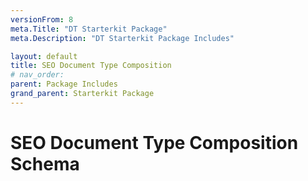 ```yaml
---
versionFrom: 8
meta.Title: "DT Starterkit Package"
meta.Description: "DT Starterkit Package Includes"

layout: default
title: SEO Document Type Composition
# nav_order: 
parent: Package Includes
grand_parent: Starterkit Package
---
```


# SEO Document Type Composition Schema

